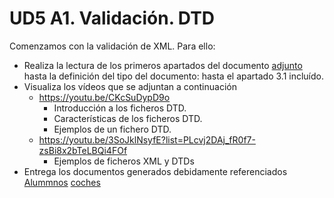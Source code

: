 # UD5 A1. Validación. DTD

Comenzamos con la validación de XML. Para ello:
- Realiza la lectura de los primeros apartados del documento [adjunto](./XML.pdf) hasta la definición del tipo del documento: hasta el apartado 3.1 incluído. 
- Visualiza los vídeos que se adjuntan a continuación
  - https://youtu.be/CKcSuDypD9o
    - Introducción a los ficheros DTD.
    - Características de los ficheros DTD.
    - Ejemplos de un fichero DTD.
  - https://youtu.be/3SoJklNsyfE?list=PLcvj2DAj_fR0f7-zsBi8x2bTeLBQi4FOf
    - Ejemplos de ficheros XML y DTDs
- Entrega los documentos generados debidamente referenciados
  [Alummnos](alumnos.xml)
  [coches](coches.xml)